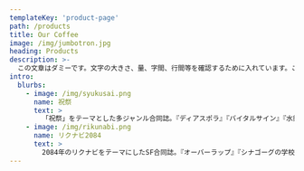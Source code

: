 ```yaml
---
templateKey: 'product-page'
path: /products
title: Our Coffee
image: /img/jumbotron.jpg
heading: Products
description: >-
  この文章はダミーです。文字の大きさ、量、字間、行間等を確認するために入れています。この文章はダミーです。文字の大きさ、量、字間、行間等を確認するために入れています。この文章はダミーです。文字の大きさ、量、字間、行間等を確認するために入れています
intro:
  blurbs:
    - image: /img/syukusai.png
      name: 祝祭
      text: >
        「祝祭」をテーマとした多ジャンル合同誌。『ディアスポラ』『バイタルサイン』『水鏡』『星の夜』『享楽のうた』の五編を掲載。
    - image: /img/rikunabi.png
      name: リクナビ2084
      text: >
        2084年のリクナビをテーマにしたSF合同誌。『オーバーラップ』『シナゴーグの学校』『末那識の夢』『箱女』『[lullaby of birdland]』の五編を掲載。
---
```


